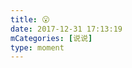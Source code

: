 ```yaml
---
title: 😮
date: 2017-12-31 17:13:19
mCategories: [说说]
type: moment
---
```


<div id="pics-20171231171319"></div>

<script src="/lib/moment/pics.js"></script>
<script>
var data = [
    {"link": "2017-12-31_000000.jpeg", "type": "shuoshuo"},
    {"link": "2017-12-31_000001.jpeg", "type": "shuoshuo"}
];
picsRender(data, "pics-20171231171319");
</script>
